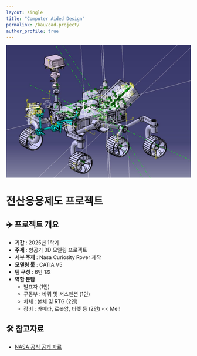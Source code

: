 ```yaml
---
layout: single
title: "Computer Aided Design"
permalink: /kau/cad-project/
author_profile: true
---
```


![CATIA Rover Model 1](/assets/images/kau/CATIA_Rover_1.png)
<!-- ![CATIA Rover Model 2](/assets/images/kau/CATIA_Rover_2.png)
![CATIA Rover Model 3](/assets/images/kau/CATIA_Rover_3.png)
![CATIA Rover Model 4](/assets/images/kau/CATIA_Rover_4.png) -->

# 전산응용제도 프로젝트 

## ✈️ 프로젝트 개요 
- **기간** : 2025년 1학기
- **주제** : 항공기 3D 모델링 프로젝트 
- **세부 주제** : Nasa Curiosity Rover 제작 
- **모델링 툴** : CATIA V5
- **팀 구성** : 6인 1조
- **역할 분담** 
    - 발표자 (1인)
    - 구동부 : 바퀴 및 서스펜션 (1인)
    - 차체 : 본체 및 RTG (2인)
    - 장비 : 카메라, 로봇암, 터렛 등 (2인) << Me!!

## 🛠️ 참고자료 
-  [NASA 공식 공개 자료](https://science.nasa.gov/resource/curiosity-rover-3d-model/) 
